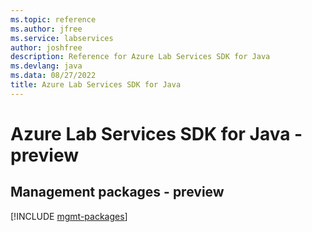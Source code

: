 ```yaml
---
ms.topic: reference
ms.author: jfree
ms.service: labservices
author: joshfree
description: Reference for Azure Lab Services SDK for Java
ms.devlang: java
ms.data: 08/27/2022
title: Azure Lab Services SDK for Java
---
```

# Azure Lab Services SDK for Java - preview

## Management packages - preview
[!INCLUDE [mgmt-packages](lab-services-mgmt-index.md)]